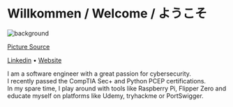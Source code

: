 # Willkommen / Welcome / ようこそ

![background](https://github.com/tg4nd4lf/tg4nd4lf/assets/60796711/46640991-6940-46cb-b3bf-b31d7c670d71)

[Picture Source](https://www.cbr.com/gandalfs-best-quotes-from-lotr-and-the-hobbit/)

[Linkedin](https://www.linkedin.com/in/klaus-moser-089/) • [Website](https://pan-galactic-gargle-blaster.de/)

I am a software engineer with a great passion for cybersecurity.\
I recently passed the CompTIA Sec+ and Python PCEP certifications.\
In my spare time, I play around with tools like Raspberry Pi, Flipper Zero and educate myself on platforms like Udemy, tryhackme or PortSwigger.
